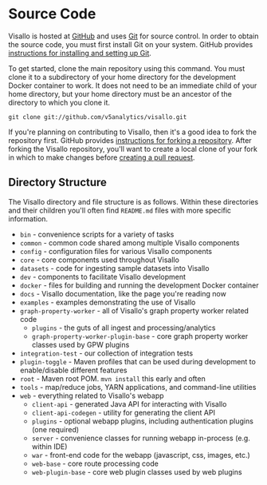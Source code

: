 # Source Code

Visallo is hosted at [GitHub](http://www.github.com) and uses [Git](http://git-scm.com/) for source control. In order to
obtain the source code, you must first install Git on your system. GitHub provides
[instructions for installing and setting up Git](https://help.github.com/articles/set-up-git).

To get started, clone the main repository using this command. You must clone it to a subdirectory of your home directory for the development Docker container to work. It does not need to be an immediate child of your home directory, but your home directory must be an ancestor of the directory to which you clone it.

    git clone git://github.com/v5analytics/visallo.git

If you're planning on contributing to Visallo, then it's a good idea to fork the repository first. GitHub provides [instructions for forking a repository](https://help.github.com/articles/fork-a-repo). After forking the Visallo repository, you'll want to create a local clone of your fork in which to make changes before [creating a pull request](https://help.github.com/articles/creating-a-pull-request/).

## Directory Structure

The Visallo directory and file structure is as follows. Within these directories and their children you'll often find `README.md` files with more specific information.

* `bin` - convenience scripts for a variety of tasks
* `common` - common code shared among multiple Visallo components
* `config` - configuration files for various Visallo components
* `core` - core components used throughout Visallo
* `datasets` - code for ingesting sample datasets into Visallo
* `dev` - components to facilitate Visallo development
* `docker` - files for building and running the development Docker container
* `docs` - Visallo documentation, like the page you're reading now
* `examples` - examples demonstrating the use of Visallo
* `graph-property-worker` - all of Visallo's graph property worker related code
  * `plugins` - the guts of all ingest and processing/analytics
  * `graph-property-worker-plugin-base` - core graph property worker classes used by GPW plugins
* `integration-test` - our collection of integration tests
* `plugin-toggle` - Maven profiles that can be used during development to enable/disable different features
* `root` - Maven root POM. `mvn install` this early and often
* `tools` - map/reduce jobs, YARN applications, and command-line utilities
* `web` - everything related to Visallo's webapp
  * `client-api` - generated Java API for interacting with Visallo
  * `client-api-codegen` - utility for generating the client API
  * `plugins` - optional webapp plugins, including authentication plugins (one required)
  * `server` - convenience classes for running webapp in-process (e.g. within IDE)
  * `war` - front-end code for the webapp (javascript, css, images, etc.)
  * `web-base` - core route processing code
  * `web-plugin-base` - core web plugin classes used by web plugins
